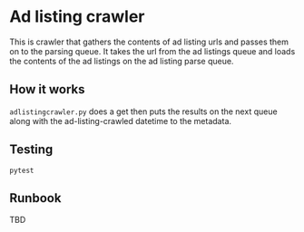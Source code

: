# Ad listing crawler

This is crawler that gathers the contents of ad listing urls and passes them on to the parsing queue. It takes the url from the ad listings queue and loads the contents of the ad listings on the ad listing parse queue.

## How it works

`adlistingcrawler.py` does a get then puts the results on the next queue along with the ad-listing-crawled datetime to the metadata.

## Testing

`pytest`

## Runbook

TBD

